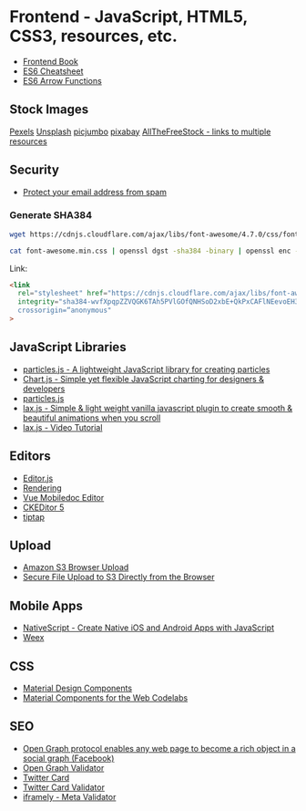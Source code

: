 # Frontend - JavaScript, HTML5, CSS3, resources, etc.

* [Frontend Book](https://frontendmasters.com/books/front-end-handbook/2019/#1)
* [ES6 Cheatsheet](https://devhints.io/es6)
* [ES6 Arrow Functions](https://www.sitepoint.com/es6-arrow-functions-new-fat-concise-syntax-javascript/)

## Stock Images

[Pexels](https://www.pexels.com)
[Unsplash](https://unsplash.com)
[picjumbo](https://picjumbo.com)
[pixabay](https://pixabay.com)
[AllTheFreeStock - links to multiple resources](https://allthefreestock.com)

## Security

* [Protect your email address from spam](https://www.email-encoder.com/)

### Generate SHA384

``` bash
wget https://cdnjs.cloudflare.com/ajax/libs/font-awesome/4.7.0/css/font-awesome.min.css

cat font-awesome.min.css | openssl dgst -sha384 -binary | openssl enc -base64
```

Link:

``` html
<link
  rel="stylesheet" href="https://cdnjs.cloudflare.com/ajax/libs/font-awesome/4.7.0/css/font-awesome.min.css"
  integrity="sha384-wvfXpqpZZVQGK6TAh5PVlGOfQNHSoD2xbE+QkPxCAFlNEevoEH3Sl0sibVcOQVnN”
  crossorigin=“anonymous"
>
```

## JavaScript Libraries

* [particles.js - A lightweight JavaScript library for creating particles](https://github.com/VincentGarreau/particles.js/)
* [Chart.js - Simple yet flexible JavaScript charting for designers & developers](https://www.chartjs.org/)
* [particles.js](https://vincentgarreau.com/particles.js/)
* [lax.js - Simple & light weight vanilla javascript plugin to create smooth & beautiful animations when you scroll](https://github.com/alexfoxy/laxxx)
* [lax.js - Video Tutorial](https://www.youtube.com/watch?v=jaVy3SCibJw&t)

## Editors

* [Editor.js](https://editorjs.io/)
* [Rendering](https://github.com/codex-team/codex/tree/master/www/application/views/templates/editor/plugins)
* [Vue Mobiledoc Editor](https://github.com/alidcastano/vue-mobiledoc-editor)
* [CKEDitor 5](https://ckeditor.com/ckeditor-5/demo/)
* [tiptap](https://github.com/scrumpy/tiptap)

## Upload

* [Amazon S3 Browser Upload](https://www.shanestillwell.com/2018/09/02/amazon-file-upload/)
* [Secure File Upload to S3  Directly from the Browser](https://m.youtube.com/watch?v=shCCP4PFXeU)

## Mobile Apps

* [NativeScript - Create Native iOS and Android Apps with JavaScript](https://www.nativescript.org)
* [Weex](https://weex.apache.org/)

## CSS

* [Material Design Components](https://material.io/develop/web/components/animation/)
* [Material Components for the Web Codelabs](https://github.com/material-components/material-components-web-codelabs)

## SEO

* [Open Graph protocol enables any web page to become a rich object in a social graph (Facebook)](https://ogp.me/)
* [Open Graph Validator](https://opengraphcheck.com/)
* [Twitter Card](https://developer.twitter.com/en/docs/tweets/optimize-with-cards/guides/getting-started)
* [Twitter Card Validator](https://cards-dev.twitter.com/validator)
* [iframely - Meta Validator](http://debug.iframely.com/)
